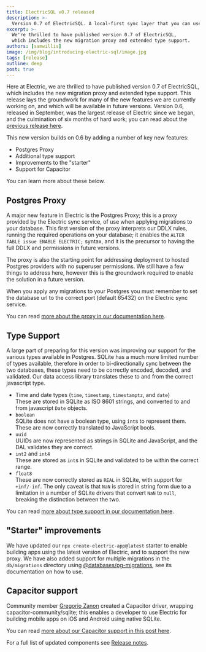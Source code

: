 ```yaml
---
title: ElectricSQL v0.7 released
description: >-
  Version 0.7 of ElectricSQL. A local-first sync layer that you can use to build reactive, realtime, offline-capable apps directly on Postgres with your existing data model.
excerpt: >-
  We're thrilled to have published version 0.7 of ElectricSQL,
  which includes the new migration proxy and extended type support.
authors: [samwillis]
image: /img/blog/introducing-electric-sql/image.jpg
tags: [release]
outline: deep
post: true
---
```


Here at Electric, we are thrilled to have published version 0.7 of ElectricSQL, which includes the new migration proxy and extended type support. This release lays the groundwork for many of the new features we are currently working on, and which will be available in future versions. Version 0.6, released in September, was the largest release of Electric since we began, and the culmination of six months of hard work;  you can read about the [previous release here](/blog/2023/09/20/introducing-electricsql-v0.6).

This new version builds on 0.6 by adding a number of key new features:

- Postgres Proxy
- Additional type support
- Improvements to the "starter"
- Support for Capacitor

You can learn more about these below.

## Postgres Proxy

A major new feature in Electric is the Postgres Proxy; this is a proxy provided by the Electric sync service, of use when applying migrations to your database. This first version of the proxy interprets our DDLX rules,  running the required operations on your database; it enables the  `ALTER TABLE issue ENABLE ELECTRIC;` syntax, and it is the precursor to having the full DDLX and permissions in future versions.

The proxy is also the starting point for addressing deployment to hosted Postgres providers with no superuser permissions. We still have a few things to address here, however this is the groundwork required to enable the solution in a future version.

When you apply any migrations to your Postgres you must remember to set the database url to the correct port (default 65432) on the Electric sync service.

You can read [more about the proxy in our documentation here](/docs/usage/data-modelling/migrations#migration-proxy).

## Type Support

A large part of preparing for this version was improving our support for the various types available in Postgres. SQLite has a much more limited number of types available, therefore in order to bi-directionally sync between the two databases, these types need to be correctly encoded, decoded, and validated. Our data access library translates these to and from the correct javascript type.

- Time and date types (`time`, `timestamp`, `timestamptz`, and `date`)<br />
  These are stored in SQLite as ISO 8601 strings, and converted to and from javascript `Date` objects.
- `boolean`<br />
  SQLite does not have a boolean type, using `int`s to represent them. These are now correctly translated to JavaScript bools.
- `uuid`<br />
  UUIDs are now represented as strings in SQLite and JavaScript, and the DAL validates they are correct.
- `int2` and `int4`<br />
  These are stored as `int`s in SQLite and validated to be within the correct range.
- `float8`<br />
  These are now correctly stored as `REAL` in SQLite, with support for `+inf/-inf`. The only caveat is that `NaN` is stored in string form due to a limitation in a number of SQLite drivers that convert `NaN` to `null`, breaking the distinction between the two.

You can read [more about type support in our documentation here](/docs/usage/data-modelling/types).

## "Starter" improvements

We have updated our `npx create-electric-app@latest` starter to enable building apps using the latest version of Electric, and to support the new proxy. We have also added support for multiple migrations in the `db/migrations` directory using [@databases/pg-migrations](https://www.atdatabases.org/docs/pg-migrations), see its documentation on how to use.

## Capacitor support

Community member [Gregorio Zanon](https://twitter.com/realgregzo) created a Capacitor driver, wrapping capacitor-community/sqlite; this enables a developer to use Electric for building mobile apps on iOS and Android using native SQLite.

You can read [more about our Capacitor support in this post here](/blog/2023/11/02/using-electricsql-with-the-ionic-framework-and-capacitor).

For a full list of updated components see [Release notes](/docs/reference/release_notes#2023-11-02---v07).
